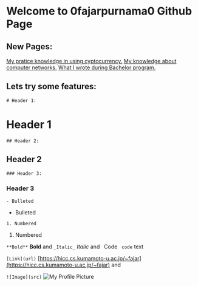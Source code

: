 # Welcome to 0fajarpurnama0 Github Page

## New Pages:

[My pratice knowledge in using cyptocurrency.](cryptocurrency)
[My knowledge about computer networks.](network)
[What I wrote during Bachelor program.](bachelor)

## Lets try some features:

`# Header 1:` 
# Header 1
`## Header 2:` 
## Header 2
`### Header 3:` 
### Header 3

`- Bulleted` 
- Bulleted

`1. Numbered` 
1. Numbered

`**Bold**` **Bold** and `_Italic_` _Italic_ and ` `Code` ` `code` text

`[Link](url)` [https://hicc.cs.kumamoto-u.ac.jp/~fajar](https://hicc.cs.kumamoto-u.ac.jp/~fajar) and

`![Image](src)` ![My Profile Picture](https://avatars0.githubusercontent.com/u/16954481?s=460&v=4)
